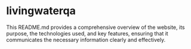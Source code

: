 # livingwaterqa
This README.md provides a comprehensive overview of the website, its purpose, the technologies used, and key features, ensuring that it communicates the necessary information clearly and effectively.
